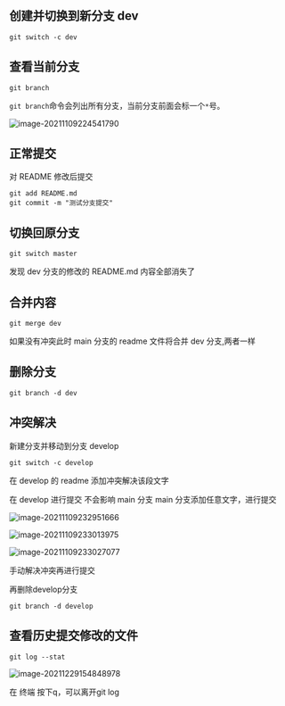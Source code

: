 ## 创建并切换到新分支 dev

```
git switch -c dev
```

## 查看当前分支

```
git branch
```

`git branch`命令会列出所有分支，当前分支前面会标一个`*`号。

![image-20211109224541790](https://gitee.com/zhang754/blogimg/raw/master/img/image-20211109224541790.png)

## 正常提交

对 README 修改后提交

```
git add README.md
git commit -m "测试分支提交"
```

## 切换回原分支

```
git switch master
```

发现 dev 分支的修改的 README.md 内容全部消失了

## 合并内容

```
git merge dev
```

如果没有冲突此时 main 分支的 readme 文件将合并 dev 分支,两者一样

## 删除分支

```
git branch -d dev
```

## 冲突解决

新建分支并移动到分支 develop

```
git switch -c develop
```

在 develop 的 readme 添加冲突解决该段文字

在 develop 进行提交
不会影响 main 分支
main 分支添加任意文字，进行提交

![image-20211109232951666](https://gitee.com/zhang754/blogimg/raw/master/img/image-20211109232951666.png)

![image-20211109233013975](https://gitee.com/zhang754/blogimg/raw/master/img/image-20211109233013975.png)

![image-20211109233027077](https://gitee.com/zhang754/blogimg/raw/master/img/image-20211109233027077.png)

手动解决冲突再进行提交

再删除develop分支

```
git branch -d develop
```





## 查看历史提交修改的文件

```
git log --stat
```

![image-20211229154848978](https://gitee.com/zhang754/blogimg/raw/master/img/image-20211229154848978.png)

在 终端 按下q，可以离开git log
